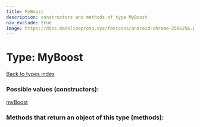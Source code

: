 ```yaml
---
title: MyBoost
description: constructors and methods of type MyBoost
nav_exclude: true
image: https://docs.madelineproto.xyz/favicons/android-chrome-256x256.png
---
```

# Type: MyBoost
[Back to types index](index.html)



### Possible values (constructors):

[myBoost](/API_docs/constructors/myBoost.html)  



### Methods that return an object of this type (methods):



